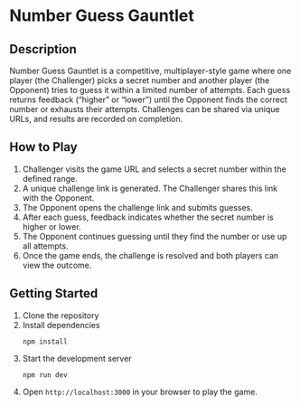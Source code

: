 # Number Guess Gauntlet

## Description  
Number Guess Gauntlet is a competitive, multiplayer-style game where one player (the Challenger) picks a secret number and another player (the Opponent) tries to guess it within a limited number of attempts. Each guess returns feedback (“higher” or “lower”) until the Opponent finds the correct number or exhausts their attempts. Challenges can be shared via unique URLs, and results are recorded on completion.

## How to Play  
1. Challenger visits the game URL and selects a secret number within the defined range.  
2. A unique challenge link is generated. The Challenger shares this link with the Opponent.  
3. The Opponent opens the challenge link and submits guesses.  
4. After each guess, feedback indicates whether the secret number is higher or lower.  
5. The Opponent continues guessing until they find the number or use up all attempts.  
6. Once the game ends, the challenge is resolved and both players can view the outcome.

## Getting Started  
1. Clone the repository  
2. Install dependencies  
   ```
   npm install
   ```  
3. Start the development server  
   ```
   npm run dev
   ```  
4. Open `http://localhost:3000` in your browser to play the game.